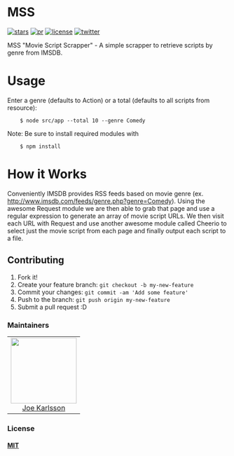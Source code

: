 # MSS

[![stars][stars]][stars-url]
[![pr][pr]][pr-url]
[![license][license]][license-url]
[![twitter][twitter]][twitter-url]

MSS "Movie Script Scrapper" - A simple scrapper to retrieve scripts by genre from IMSDB.

# Usage

Enter a genre (defaults to Action) or a total (defaults to all scripts from resource):

        $ node src/app --total 10 --genre Comedy

Note: Be sure to install required modules with

        $ npm install

# How it Works

Conveniently IMSDB provides RSS feeds based on movie genre (ex. <http://www.imsdb.com/feeds/genre.php?genre=Comedy>). Using the awesome Request module we are then able to grab that page and use a regular expression to generate an array of movie script URLs. We then visit each URL with Request and use another awesome module called Cheerio to select just the movie script from each page and finally output each script to a file.

## Contributing

1. Fork it!
1. Create your feature branch: `git checkout -b my-new-feature`
1. Commit your changes: `git commit -am 'Add some feature'`
1. Push to the branch: `git push origin my-new-feature`
1. Submit a pull request :D

### Maintainers

<table>
  <tbody>
    <tr>
      <td align="center">
        <img width="150 height="150"
        src="https://avatars.githubusercontent.com/JoeKarlsson?v=3">
        <br />
        <a href="https://github.com/JoeKarlsson">Joe Karlsson</a>
      </td>
    <tr>
  <tbody>
</table>

### License

#### [MIT](./LICENSE)

[pr]: https://img.shields.io/badge/PRs-welcome-brightgreen.svg
[pr-url]: CONTRIBUTING.md
[stars]: https://img.shields.io/github/stars/JoeKarlsson/mss.svg?style=flat-square
[stars-url]: https://github.com/JoeKarlsson/mss/stargazers
[license]: https://img.shields.io/github/license/JoeKarlsson/mss.svg
[license-url]: https://github.com/JoeKarlsson/mss/blob/develop/LICENSE
[twitter]: https://img.shields.io/twitter/url/https/github.com/JoeKarlsson/mss.svg?style=social&style=flat-square
[twitter-url]: https://twitter.com/intent/tweet?text=Wow:&url=https%3A%2F%2Fgithub.com%2FJoeKarlsson%2Fmss
